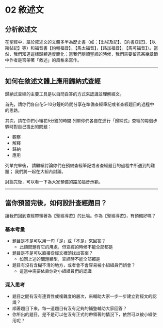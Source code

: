 # 02 敘述文

## 分析敘述文

在聖經中，屬於敘述文的文體多半為歷史書（如：【出埃及記】、【約書亞記】、【以斯帖記】等）和福音書【約翰福音】，【馬太福音】，【路加福音】，【馬可福音】）。當然，我們知道這樣歸類過度簡化；當我們閱讀聖經的時候，我們需要留意某幾章節中作者是否帶著「敘述」的風格來寫作。

-----

## 如何在敘述文體上應用歸納式查經

歸納式查經的主要工具是以自問自答的方式來認識並理解經文。

首先，請你們各自花5-10分鐘的時間分享在準備查經筆記或者查經題目的過程中的思路。

其次，請在你們小組花5分鐘的時間
列單你們各自在進行「歸納式」查經的每個步驟時對自己提出的問題：

- 觀察
- 解釋
- 歸納
- 應用

列單完畢後，
請繼續討論你們在預備查經筆記或者查經題目的過程中所遇到的難題；
我們將一起在大組內討論。

討論完後，可以看一下為大家預備的路加福音示範。

-----

## 當你預習完後，如何設計查經題目？

讓我們回到查經帶領著為【聖經導遊】的比喻。作為【聖經導遊】，有預備好嗎？

### 基本考量

- 題目是不是可以用一句「是」或「不是」來回答？
    - 此類問題有它的用處，但查經的時候不能全部都是
- 題目是不是可以直接從經文裡頭找出答案？
    - 如同上述的問題類型，查經時不能全部都是
- 題目有沒有含糊不清的地方，或者會不會容易被小組組員們誤會？
    - 這當中需要依靠你對小組組員們的認識

### 深入思考

- 題目之間有沒有連貫性或複雜度的層次，來輔助大家一步一步建立對經文的認識？
- 順著題目下來，每一道題目有沒有足夠的鋪墊輔助大家回答？
- 你所出的題目，是不是可以在沒有正式的帶領著的情況下，依然可以被小組使用呢？
